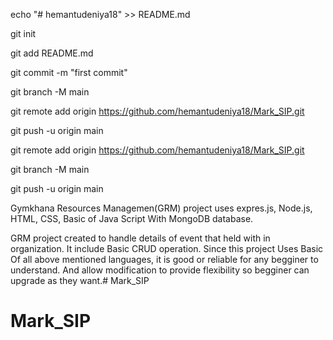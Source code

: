 echo "# hemantudeniya18" >> README.md

git init

git add README.md

git commit -m "first commit"

git branch -M main

git remote add origin https://github.com/hemantudeniya18/Mark_SIP.git

git push -u origin main




git remote add origin https://github.com/hemantudeniya18/Mark_SIP.git

git branch -M main

git push -u origin main

Gymkhana Resources Managemen(GRM) project uses expres.js, Node.js, HTML, CSS, Basic of Java Script With MongoDB database.

GRM project created to handle details of event that held with in organization. It include Basic CRUD operation. Since this project Uses Basic Of all above mentioned languages, it is good or reliable for any begginer to understand. And allow modification to provide flexibility so begginer can upgrade as they want.# Mark_SIP
# Mark_SIP
